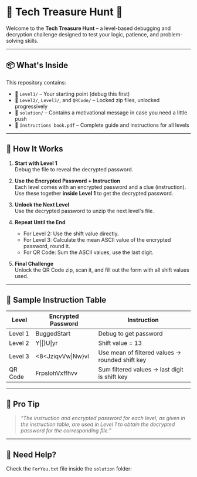 # 🧠 Tech Treasure Hunt 🔐

Welcome to the **Tech Treasure Hunt** – a level-based debugging and decryption challenge designed to test your logic, patience, and problem-solving skills.

---

## 📦 What's Inside

This repository contains:

- 📁 `Level1/` – Your starting point (debug this first)
- 📁 `Level2/`, `Level3/`, and `QRCode/` – Locked zip files, unlocked progressively
- 📁 `solution/` – Contains a motivational message in case you need a little push
- 📄 `Instructions book.pdf` – Complete guide and instructions for all levels

---

## 🔑 How It Works

1. **Start with Level 1**  
   Debug the file to reveal the decrypted password.

2. **Use the Encrypted Password + Instruction**  
   Each level comes with an encrypted password and a clue (instruction).  
   Use these together **inside Level 1** to get the decrypted password.

3. **Unlock the Next Level**  
   Use the decrypted password to unzip the next level's file.

4. **Repeat Until the End**  
   - For Level 2: Use the shift value directly.
   - For Level 3: Calculate the mean ASCII value of the encrypted password, round it.
   - For QR Code: Sum the ASCII values, use the last digit.

5. **Final Challenge**  
   Unlock the QR Code zip, scan it, and fill out the form with all shift values used.

---

## 📝 Sample Instruction Table

| Level     | Encrypted Password       | Instruction                                      |
|-----------|--------------------------|--------------------------------------------------|
| Level 1   | BuggedStart              | Debug to get password                            |
| Level 2   | Y\|\|}U\|yr              | Shift value = 13                                  |
| Level 3   | <8<JziqvVw\|Nw}vl        | Use mean of filtered values → rounded shift key     |
| QR Code   | FrpslohVxffhvv           | Sum filtered values → last digit is shift key       |

---

## 💬 Pro Tip

> _“The instruction and encrypted password for each level, as given in the instruction table, are used in Level 1 to obtain the decrypted password for the corresponding file.”_

---

## 🧩 Need Help?

Check the `ForYou.txt` file inside the `solution` folder:

